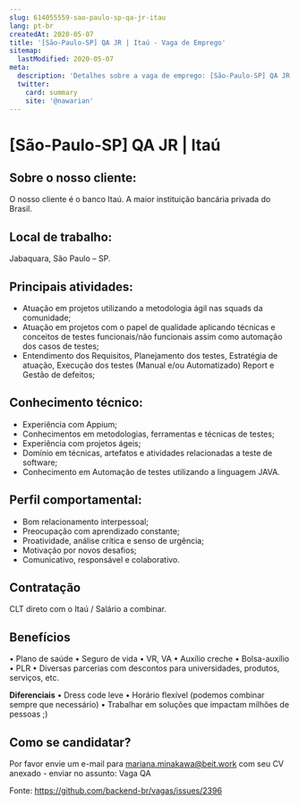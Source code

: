 ```yaml
---
slug: 614055559-sao-paulo-sp-qa-jr-itau
lang: pt-br
createdAt: 2020-05-07
title: '[São-Paulo-SP] QA JR | Itaú - Vaga de Emprego'
sitemap:
  lastModified: 2020-05-07
meta:
  description: 'Detalhes sobre a vaga de emprego: [São-Paulo-SP] QA JR | Itaú'
  twitter:
    card: summary
    site: '@nawarian'
---
```


# [São-Paulo-SP] QA JR | Itaú

## Sobre o nosso cliente:

O nosso cliente é o banco Itaú. A maior instituição bancária privada do Brasil.


## Local de trabalho:

Jabaquara, São Paulo – SP.


##  Principais atividades:

- Atuação em projetos utilizando a metodologia ágil nas squads da comunidade;
- Atuação em projetos com o papel de qualidade aplicando técnicas e conceitos de testes funcionais/não funcionais assim como automação dos casos de testes;
- Entendimento dos Requisitos, Planejamento dos testes, Estratégia de atuação, Execução dos testes (Manual e/ou Automatizado) Report e Gestão de defeitos;


##  Conhecimento técnico:

- Experiência com Appium;
- Conhecimentos em metodologias, ferramentas e técnicas de testes;
- Experiência com projetos ágeis;
- Domínio em técnicas, artefatos e atividades relacionadas a teste de software;
- Conhecimento em Automação de testes utilizando a linguagem JAVA.

## Perfil comportamental:

- Bom relacionamento interpessoal;
- Preocupação com aprendizado constante;
- Proatividade, análise crítica e senso de urgência;
- Motivação por novos desafios;
- Comunicativo, responsável e colaborativo.

## Contratação

CLT direto com o Itaú / Salário a combinar.

## Benefícios
•	Plano de saúde
•	Seguro de vida
•	VR, VA
•	Auxílio creche
•	Bolsa-auxílio
•	PLR
•	Diversas parcerias com descontos para universidades, produtos, serviços, etc.

**Diferenciais**
•	Dress code leve
•	Horário flexível (podemos combinar sempre que necessário)
•	Trabalhar em soluções que impactam milhões de pessoas ;)


## Como se candidatar?
Por favor envie um e-mail para mariana.minakawa@beit.work com seu CV anexado - enviar no assunto: Vaga QA



Fonte: https://github.com/backend-br/vagas/issues/2396